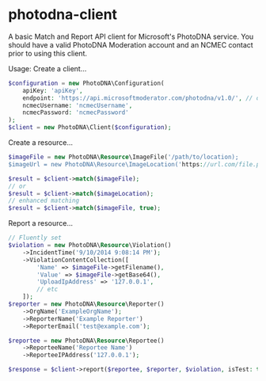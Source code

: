 # photodna-client

A basic Match and Report API client for Microsoft's PhotoDNA service. You should have a valid PhotoDNA Moderation account and an NCMEC contact prior to using this client.

Usage:
Create a client...
```php
$configuration = new PhotoDNA\Configuration(
    apiKey: 'apiKey',
    endpoint: 'https://api.microsoftmoderator.com/photodna/v1.0/', // default
    ncmecUsername: 'ncmecUsername',
    ncmecPassword: 'ncmecPassword'
);
$client = new PhotoDNA\Client($configuration);
```

Create a resource...
```php
$imageFile = new PhotoDNA\Resource\ImageFile('/path/to/location);
$imageUrl = new PhotoDNA\Resource\ImageLocation('https://url.com/file.png');

$result = $client->match($imageFile);
// or
$result = $client->match($imageLocation);
// enhanced matching
$result = $client->match($imageFile, true);
```

Report a resource...
```php
// Fluently set
$violation = new PhotoDNA\Resource\Violation()
    ->IncidentTime('9/10/2014 9:08:14 PM');
    ->ViolationContentCollection([
        'Name' => $imageFile->getFilename(),
        'Value' => $imageFile->getBase64(),
        'UploadIpAddress' => '127.0.0.1',
        // etc
    ]);
$reporter = new PhotoDNA\Resource\Reporter()
    ->OrgName('ExampleOrgName');
    ->ReporterName('Example Reporter')
    ->ReporterEmail('test@example.com');

$reportee = new PhotoDNA\Resource\Reportee()
    ->ReporteeName('Reportee Name')
    ->ReporteeIPAddress('127.0.0.1');

$response = $client->report($reportee, $reporter, $violation, isTest: true);
```
